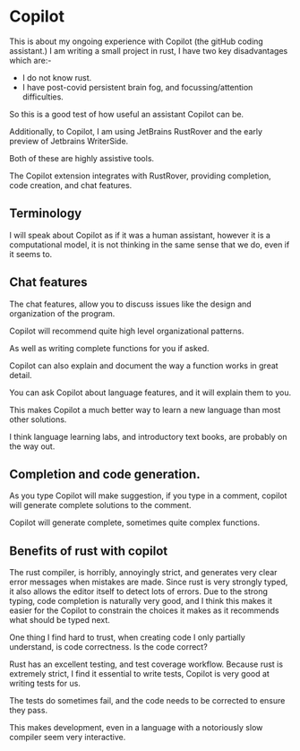 # Copilot

This is about my ongoing experience with Copilot (the gitHub coding assistant.)
I am writing a small project in rust, I have two key disadvantages which are:-

- I do not know rust.
- I have post-covid persistent brain fog, and focussing/attention difficulties.

So this is a good test of how useful an assistant Copilot can be.

Additionally, to Copilot, I am using JetBrains RustRover and the early preview of 
Jetbrains WriterSide.

Both of these are highly assistive tools.

The Copilot extension integrates with RustRover, providing completion, code creation, and chat features.

## Terminology

I will speak about Copilot as if it was a human assistant, however it is a computational model, it is not thinking in the same sense that we do, even if it seems to.



## Chat features

The chat features, allow you to discuss issues like the design and organization of the program.

Copilot will recommend quite high level organizational patterns.

As well as writing complete functions for you if asked.

Copilot can also explain and document the way a function works in great detail.

You can ask Copilot about language features, and it will explain them to you.

This makes Copilot a much better way to learn a new language than most other solutions.

I think language learning labs, and introductory text books, are probably on the way out.



## Completion and code generation.

As you type Copilot will make suggestion, if you type in a comment, copilot will generate complete solutions to the comment.

Copilot will generate complete, sometimes quite complex functions.

## Benefits of rust with copilot

The rust compiler, is horribly, annoyingly strict, and generates very clear error messages when mistakes are made.
Since rust is very strongly typed, it also allows the editor itself to detect lots of errors.
Due to the strong typing, code completion is naturally very good, and I think this makes it easier for the Copilot to constrain
the choices it makes as it recommends what should be typed next.

One thing I find hard to trust, when creating code I only partially understand, is code correctness.
Is the code correct?

Rust has an excellent testing, and test coverage workflow.
Because rust is extremely strict, I find it essential to write tests, Copilot is very good at writing tests for us.

The tests do sometimes fail, and the code needs to be corrected to ensure they pass.

This makes development, even in a language with a notoriously slow compiler seem very interactive.














